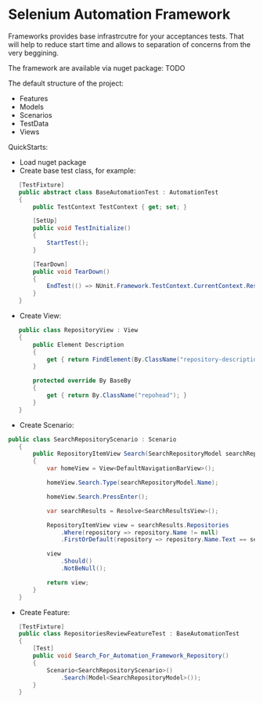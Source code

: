 Selenium Automation Framework
=============================

Frameworks provides base infrastrcutre for your acceptances tests. That will help to reduce start time and allows to separation of concerns from the very beggining.

The framework are available via nuget package: TODO

The default structure of the project:

  - Features
  - Models
  - Scenarios
  - TestData
  - Views

QuickStarts:
  - Load nuget package
  - Create base test class, for example:

 ```C#
    [TestFixture]
    public abstract class BaseAutomationTest : AutomationTest
    {
        public TestContext TestContext { get; set; }

        [SetUp]
        public void TestInitialize()
        {
            StartTest();
        }

        [TearDown]
        public void TearDown()
        {
            EndTest(() => NUnit.Framework.TestContext.CurrentContext.Result.Status == TestStatus.Failed);
        }
    }
 ```
 
   - Create View: 
 ```C#
    public class RepositoryView : View
    {
        public Element Description
        {
            get { return FindElement(By.ClassName("repository-description")); }
        }

        protected override By BaseBy
        {
            get { return By.ClassName("repohead"); }
        }
    }
```  

   - Create Scenario:
 ```C#
public class SearchRepositoryScenario : Scenario
    {
        public RepositoryItemView Search(SearchRepositoryModel searchRepositoryModel)
        {
            var homeView = View<DefaultNavigationBarView>();

            homeView.Search.Type(searchRepositoryModel.Name);

            homeView.Search.PressEnter();

            var searchResults = Resolve<SearchResultsView>();

            RepositoryItemView view = searchResults.Repositories
                .Where(repository => repository.Name != null)
                .FirstOrDefault(repository => repository.Name.Text == searchRepositoryModel.Name);

            view
                .Should()
                .NotBeNull();

            return view;
        }
    }
```  

   - Create Feature:
 ```C#
    [TestFixture]
    public class RepositoriesReviewFeatureTest : BaseAutomationTest
    {
        [Test]
        public void Search_For_Automation_Framework_Repository()
        {
            Scenario<SearchRepositoryScenario>()
                .Search(Model<SearchRepositoryModel>());
        }
    }
```